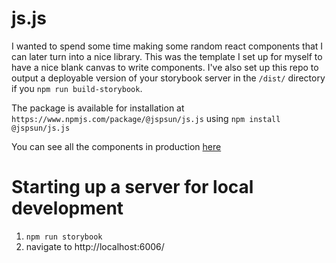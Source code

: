 # js.js
I wanted to spend some time making some random react components that I can later turn into a nice library. This was the template I set up for myself to have a nice blank canvas to write components. I've also set up this repo to output a deployable version of your storybook server in the `/dist/` directory if you `npm run build-storybook`.



The package is available for installation at `https://www.npmjs.com/package/@jspsun/js.js` using `npm install @jspsun/js.js`


You can see all the components in production [here](https://jonathan.solar/)

# Starting up a server for local development
1. `npm run storybook`
2. navigate to http://localhost:6006/

